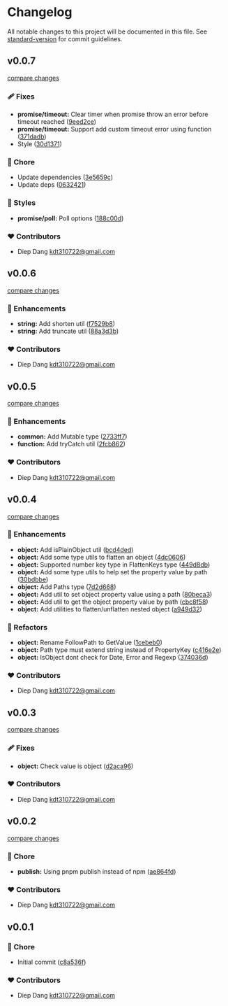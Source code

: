 # Changelog

All notable changes to this project will be documented in this file.
See [standard-version](https://github.com/conventional-changelog/standard-version) for commit guidelines.

## v0.0.7

[compare changes](https://github.com/kdt310722/utils/compare/v0.0.6...v0.0.7)

### 🩹 Fixes

- **promise/timeout:** Clear timer when promise throw an error before timeout reached ([9eed2ce](https://github.com/kdt310722/utils/commit/9eed2ce))
- **promise/timeout:** Support add custom timeout error using function ([371dadb](https://github.com/kdt310722/utils/commit/371dadb))
- Style ([30d1371](https://github.com/kdt310722/utils/commit/30d1371))

### 🏡 Chore

- Update dependencies ([3e5659c](https://github.com/kdt310722/utils/commit/3e5659c))
- Update deps ([0632421](https://github.com/kdt310722/utils/commit/0632421))

### 🎨 Styles

- **promise/poll:** Poll options ([188c00d](https://github.com/kdt310722/utils/commit/188c00d))

### ❤️ Contributors

- Diep Dang <kdt310722@gmail.com>

## v0.0.6

[compare changes](https://github.com/kdt310722/utils/compare/v0.0.5...v0.0.6)

### 🚀 Enhancements

- **string:** Add shorten util ([f7529b8](https://github.com/kdt310722/utils/commit/f7529b8))
- **string:** Add truncate util ([88a3d3b](https://github.com/kdt310722/utils/commit/88a3d3b))

### ❤️ Contributors

- Diep Dang <kdt310722@gmail.com>

## v0.0.5

[compare changes](https://github.com/kdt310722/utils/compare/v0.0.4...v0.0.5)

### 🚀 Enhancements

- **common:** Add Mutable type ([2733ff7](https://github.com/kdt310722/utils/commit/2733ff7))
- **function:** Add tryCatch util ([2fcb862](https://github.com/kdt310722/utils/commit/2fcb862))

### ❤️ Contributors

- Diep Dang <kdt310722@gmail.com>

## v0.0.4

[compare changes](https://github.com/kdt310722/utils/compare/v0.0.3...v0.0.4)

### 🚀 Enhancements

- **object:** Add isPlainObject util ([bcd4ded](https://github.com/kdt310722/utils/commit/bcd4ded))
- **object:** Add some type utils to flatten an object ([4dc0606](https://github.com/kdt310722/utils/commit/4dc0606))
- **object:** Supported number key type in FlattenKeys type ([449d8db](https://github.com/kdt310722/utils/commit/449d8db))
- **object:** Add some type utils to help set the property value by path ([30bdbbe](https://github.com/kdt310722/utils/commit/30bdbbe))
- **object:** Add Paths type ([7d2d668](https://github.com/kdt310722/utils/commit/7d2d668))
- **object:** Add util to set object property value using a path ([80beca3](https://github.com/kdt310722/utils/commit/80beca3))
- **object:** Add util to get the object property value by path ([cbc8f58](https://github.com/kdt310722/utils/commit/cbc8f58))
- **object:** Add utilities to flatten/unflatten nested object ([a949d32](https://github.com/kdt310722/utils/commit/a949d32))

### 💅 Refactors

- **object:** Rename FollowPath to GetValue ([1cebeb0](https://github.com/kdt310722/utils/commit/1cebeb0))
- **object:** Path type must extend string instead of PropertyKey ([c416e2e](https://github.com/kdt310722/utils/commit/c416e2e))
- **object:** IsObject dont check for Date, Error and Regexp ([374036d](https://github.com/kdt310722/utils/commit/374036d))

### ❤️ Contributors

- Diep Dang <kdt310722@gmail.com>

## v0.0.3

[compare changes](https://github.com/kdt310722/utils/compare/v0.0.2...v0.0.3)

### 🩹 Fixes

- **object:** Check value is object ([d2aca96](https://github.com/kdt310722/utils/commit/d2aca96))

### ❤️ Contributors

- Diep Dang <kdt310722@gmail.com>

## v0.0.2

[compare changes](https://github.com/kdt310722/utils/compare/v0.0.1...v0.0.2)

### 🏡 Chore

- **publish:** Using pnpm publish instead of npm ([ae864fd](https://github.com/kdt310722/utils/commit/ae864fd))

### ❤️ Contributors

- Diep Dang <kdt310722@gmail.com>

## v0.0.1


### 🏡 Chore

- Initial commit ([c8a536f](https://github.com/kdt310722/utils/commit/c8a536f))

### ❤️ Contributors

- Diep Dang <kdt310722@gmail.com>

